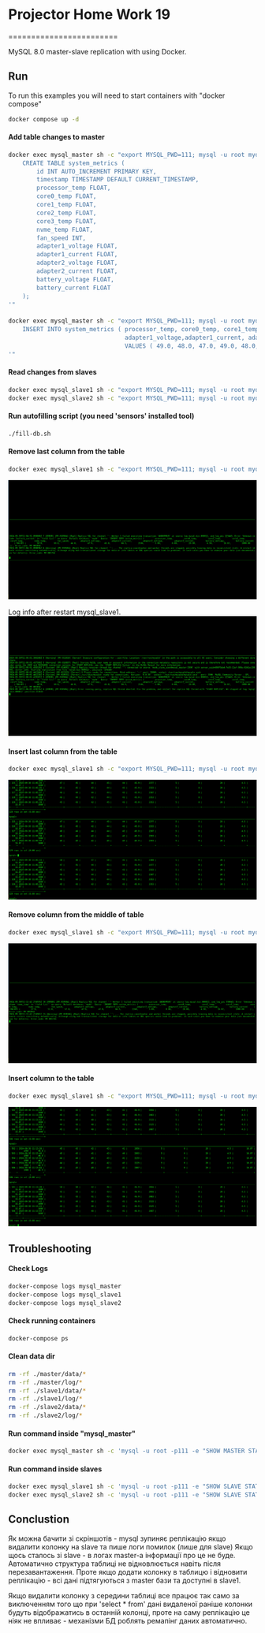 # Projector Home Work 19
========================

MySQL 8.0 master-slave replication with using Docker.

## Run

To run this examples you will need to start containers with "docker compose"

```bash
docker compose up -d
```

#### Add table changes to master

```bash
docker exec mysql_master sh -c "export MYSQL_PWD=111; mysql -u root mydb -e '
    CREATE TABLE system_metrics (
        id INT AUTO_INCREMENT PRIMARY KEY,
        timestamp TIMESTAMP DEFAULT CURRENT_TIMESTAMP,
        processor_temp FLOAT,
        core0_temp FLOAT,
        core1_temp FLOAT,
        core2_temp FLOAT,
        core3_temp FLOAT,
        nvme_temp FLOAT,
        fan_speed INT,
        adapter1_voltage FLOAT,
        adapter1_current FLOAT,
        adapter2_voltage FLOAT,
        adapter2_current FLOAT,
        battery_voltage FLOAT,
        battery_current FLOAT
    );
'"

docker exec mysql_master sh -c "export MYSQL_PWD=111; mysql -u root mydb -e '
    INSERT INTO system_metrics ( processor_temp, core0_temp, core1_temp, core2_temp, core3_temp, nvme_temp, fan_speed,
                                 adapter1_voltage,adapter1_current, adapter2_voltage, adapter2_current, battery_voltage, battery_current )
                                 VALUES ( 49.0, 48.0, 47.0, 49.0, 48.0, 41.9, 2702, 500, 0.00, 20.00, 4.50, 16.87, 1000.00 );
'"
```

#### Read changes from slaves

```bash
docker exec mysql_slave1 sh -c "export MYSQL_PWD=111; mysql -u root mydb -e 'select * from system_metrics \G'"
docker exec mysql_slave2 sh -c "export MYSQL_PWD=111; mysql -u root mydb -e 'select * from system_metrics \G'"
```

#### Run autofilling script (you need 'sensors' installed tool)
```bash
./fill-db.sh
```

#### Remove last column from the table
```bash
docker exec mysql_slave1 sh -c "export MYSQL_PWD=111; mysql -u root mydb -e 'ALTER TABLE system_metrics DROP COLUMN battery_current;'"
```
![Log info](images/log_info1.png)

Log info after restart mysql_slave1.
![Log info after restart mysql_slave1](images/log_info1_restart.png)

#### Insert last column from the table
```bash
docker exec mysql_slave1 sh -c "export MYSQL_PWD=111; mysql -u root mydb -e 'ALTER TABLE system_metrics ADD COLUMN battery_current FLOAT; START REPLICA;'"
```
![Data info](images/data_info1.png)

#### Remove column from the middle of table
```bash
docker exec mysql_slave1 sh -c "export MYSQL_PWD=111; mysql -u root mydb -e 'ALTER TABLE system_metrics DROP COLUMN nvme_temp;'"
```
![Log info](images/log_info2.png)

#### Insert column to the table
```bash
docker exec mysql_slave1 sh -c "export MYSQL_PWD=111; mysql -u root mydb -e 'ALTER TABLE system_metrics ADD COLUMN nvme_temp FLOAT; START REPLICA;'"
```
![Data info](images/data_info2.png)


## Troubleshooting

#### Check Logs

```bash
docker-compose logs mysql_master
docker-compose logs mysql_slave1
docker-compose logs mysql_slave2
```

#### Check running containers

```bash
docker-compose ps
```

#### Clean data dir

```bash
rm -rf ./master/data/*
rm -rf ./master/log/*
rm -rf ./slave1/data/*
rm -rf ./slave1/log/*
rm -rf ./slave2/data/*
rm -rf ./slave2/log/*
```

#### Run command inside "mysql_master"

```bash
docker exec mysql_master sh -c 'mysql -u root -p111 -e "SHOW MASTER STATUS \G"'
```

#### Run command inside slaves

```bash
docker exec mysql_slave1 sh -c 'mysql -u root -p111 -e "SHOW SLAVE STATUS \G"'
docker exec mysql_slave2 sh -c 'mysql -u root -p111 -e "SHOW SLAVE STATUS \G"'
```


## Conclustion
Як можна бачити зі скріншотів - mysql зупиняє реплікацію якщо видалити колонку на slave та пише логи помилок (лише для slave) Якщо щось сталось зі slave - в логах master-a інформації про це не буде. Автоматично структура таблиці не відновлюється навіть після перезавантаження. Проте якщо додати колонку в таблицю і відновити реплікацію - всі дані підтягуються з master бази та доступні в slave1.

Якщо видалити колонку з середини таблиці все працює так само за виключенням того що при 'select * from' дані видаленої раніше колонки будуть відображатись в останній колонці, проте на саму реплікацію це ніяк не впливає - механізми БД роблять ремапінг даних автоматично.
